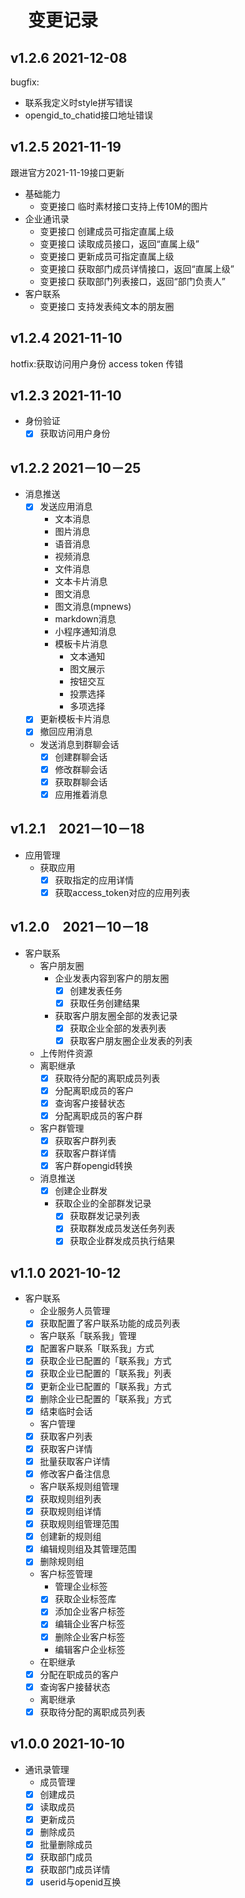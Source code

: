 # 　变更记录

## v1.2.6 2021-12-08

bugfix:
* 联系我定义时style拼写错误
* opengid_to_chatid接口地址错误


## v1.2.5 2021-11-19

跟进官方2021-11-19接口更新

- 基础能力
    - 变更接口 临时素材接口支持上传10M的图片
- 企业通讯录
    - 变更接口 创建成员可指定直属上级
    - 变更接口 读取成员接口，返回“直属上级”
    - 变更接口 更新成员可指定直属上级
    - 变更接口 获取部门成员详情接口，返回“直属上级”
    - 变更接口 获取部门列表接口，返回“部门负责人”
- 客户联系
    - 变更接口 支持发表纯文本的朋友圈

## v1.2.4 2021-11-10

hotfix:获取访问用户身份 access token 传错

## v1.2.3 2021-11-10

- 身份验证
    - [x] 获取访问用户身份

## v1.2.2 2021－10－25

- 消息推送
    - [x] 发送应用消息
        - 文本消息
        - 图片消息
        - 语音消息
        - 视频消息
        - 文件消息
        - 文本卡片消息
        - 图文消息
        - 图文消息(mpnews)
        - markdown消息
        - 小程序通知消息
        - 模板卡片消息
            - 文本通知
            - 图文展示
            - 按钮交互
            - 投票选择
            - 多项选择
    - [x] 更新模板卡片消息
    - [x] 撤回应用消息
    - 发送消息到群聊会话
        - [x] 创建群聊会话
        - [x] 修改群聊会话
        - [x] 获取群聊会话
        - [x] 应用推着消息

## v1.2.1　2021－10－18

- 应用管理
    - 获取应用
        - [x] 获取指定的应用详情
        - [x] 获取access_token对应的应用列表

## v1.2.0　2021－10－18

- 客户联系
    - 客户朋友圈
        - 企业发表内容到客户的朋友圈
            - [x] 创建发表任务
            - [x] 获取任务创建结果
        - 获取客户朋友圈全部的发表记录
            - [x] 获取企业全部的发表列表
            - [x] 获取客户朋友圈企业发表的列表
    - 上传附件资源
    - 离职继承
        - [x] 获取待分配的离职成员列表
        - [x] 分配离职成员的客户
        - [x] 查询客户接替状态
        - [x] 分配离职成员的客户群
    - 客户群管理
        - [x] 获取客户群列表
        - [x] 获取客户群详情
        - [x] 客户群opengid转换
    - 消息推送
        - [x] 创建企业群发
        - 获取企业的全部群发记录
            - [x] 获取群发记录列表
            - [x] 获取群发成员发送任务列表
            - [x] 获取企业群发成员执行结果

## v1.1.0 2021-10-12

- 客户联系
    - 企业服务人员管理
    - [x] 获取配置了客户联系功能的成员列表
    - 客户联系「联系我」管理
    - [x] 配置客户联系「联系我」方式
    - [x] 获取企业已配置的「联系我」方式
    - [x] 获取企业已配置的「联系我」列表
    - [x] 更新企业已配置的「联系我」方式
    - [x] 删除企业已配置的「联系我」方式
    - [x] 结束临时会话
    - 客户管理
    - [x] 获取客户列表
    - [x] 获取客户详情
    - [x] 批量获取客户详情
    - [x] 修改客户备注信息
    - 客户联系规则组管理
    - [x] 获取规则组列表
    - [x] 获取规则组详情
    - [x] 获取规则组管理范围
    - [x] 创建新的规则组
    - [x] 编辑规则组及其管理范围
    - [x] 删除规则组
    - 客户标签管理
        - 管理企业标签
        - [x] 获取企业标签库
        - [x] 添加企业客户标签
        - [x] 编辑企业客户标签
        - [x] 删除企业客户标签
        - 编辑客户企业标签
    - 在职继承
    - [x] 分配在职成员的客户
    - [x] 查询客户接替状态
    - 离职继承
    - [x] 获取待分配的离职成员列表

## v1.0.0 2021-10-10

- 通讯录管理
    - 成员管理
    - [x] 创建成员
    - [x] 读取成员
    - [x] 更新成员
    - [x] 删除成员
    - [x] 批量删除成员
    - [x] 获取部门成员
    - [x] 获取部门成员详情
    - [x] userid与openid互换